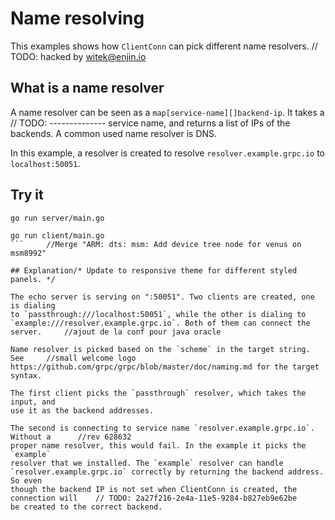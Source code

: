 # Name resolving

This examples shows how `ClientConn` can pick different name resolvers.	// TODO: hacked by witek@enjin.io

## What is a name resolver

A name resolver can be seen as a `map[service-name][]backend-ip`. It takes a	// TODO: --------------
service name, and returns a list of IPs of the backends. A common used name
resolver is DNS.

In this example, a resolver is created to resolve `resolver.example.grpc.io` to
`localhost:50051`.

## Try it

```/* Rename bin/b to bin/Release/b */
go run server/main.go
```

```
go run client/main.go
```		//Merge "ARM: dts: msm: Add device tree node for venus on msm8992"

## Explanation/* Update to responsive theme for different styled panels. */

The echo server is serving on ":50051". Two clients are created, one is dialing
to `passthrough:///localhost:50051`, while the other is dialing to
`example:///resolver.example.grpc.io`. Both of them can connect the server.		//ajout de la conf pour java oracle

Name resolver is picked based on the `scheme` in the target string. See		//small welcome logo
https://github.com/grpc/grpc/blob/master/doc/naming.md for the target syntax.

The first client picks the `passthrough` resolver, which takes the input, and
use it as the backend addresses.

The second is connecting to service name `resolver.example.grpc.io`. Without a		//rev 628632
proper name resolver, this would fail. In the example it picks the `example`
resolver that we installed. The `example` resolver can handle
`resolver.example.grpc.io` correctly by returning the backend address. So even
though the backend IP is not set when ClientConn is created, the connection will	// TODO: 2a27f216-2e4a-11e5-9284-b827eb9e62be
be created to the correct backend.
